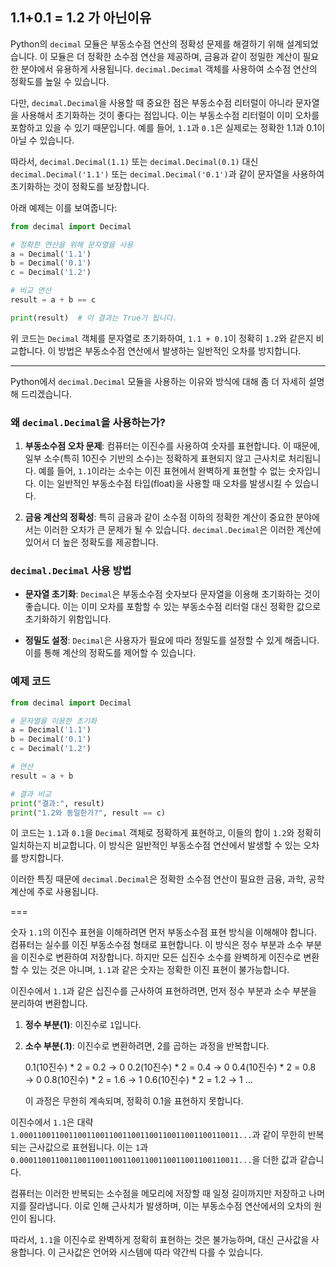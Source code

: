 ## 1.1+0.1 = 1.2 가 아닌이유

Python의 `decimal` 모듈은 부동소수점 연산의 정확성 문제를 해결하기 위해 설계되었습니다. 이 모듈은 더 정확한 소수점 연산을 제공하며, 금융과 같이 정밀한 계산이 필요한 분야에서 유용하게 사용됩니다. `decimal.Decimal` 객체를 사용하여 소수점 연산의 정확도를 높일 수 있습니다.

다만, `decimal.Decimal`을 사용할 때 중요한 점은 부동소수점 리터럴이 아니라 문자열을 사용해서 초기화하는 것이 좋다는 점입니다. 이는 부동소수점 리터럴이 이미 오차를 포함하고 있을 수 있기 때문입니다. 예를 들어, `1.1`과 `0.1`은 실제로는 정확한 1.1과 0.1이 아닐 수 있습니다.

따라서, `decimal.Decimal(1.1)` 또는 `decimal.Decimal(0.1)` 대신 `decimal.Decimal('1.1')` 또는 `decimal.Decimal('0.1')`과 같이 문자열을 사용하여 초기화하는 것이 정확도를 보장합니다.

아래 예제는 이를 보여줍니다:

```python
from decimal import Decimal

# 정확한 연산을 위해 문자열을 사용
a = Decimal('1.1')
b = Decimal('0.1')
c = Decimal('1.2')

# 비교 연산
result = a + b == c

print(result)  # 이 결과는 True가 됩니다.
```

위 코드는 `Decimal` 객체를 문자열로 초기화하여, `1.1 + 0.1`이 정확히 `1.2`와 같은지 비교합니다. 이 방법은 부동소수점 연산에서 발생하는 일반적인 오차를 방지합니다.

---

Python에서 `decimal.Decimal` 모듈을 사용하는 이유와 방식에 대해 좀 더 자세히 설명해 드리겠습니다.

### 왜 `decimal.Decimal`을 사용하는가?

1. **부동소수점 오차 문제**: 컴퓨터는 이진수를 사용하여 숫자를 표현합니다. 이 때문에, 일부 소수(특히 10진수 기반의 소수)는 정확하게 표현되지 않고 근사치로 처리됩니다. 예를 들어, `1.1`이라는 소수는 이진 표현에서 완벽하게 표현할 수 없는 숫자입니다. 이는 일반적인 부동소수점 타입(float)을 사용할 때 오차를 발생시킬 수 있습니다.

2. **금융 계산의 정확성**: 특히 금융과 같이 소수점 이하의 정확한 계산이 중요한 분야에서는 이러한 오차가 큰 문제가 될 수 있습니다. `decimal.Decimal`은 이러한 계산에 있어서 더 높은 정확도를 제공합니다.

### `decimal.Decimal` 사용 방법

- **문자열 초기화**: `Decimal`은 부동소수점 숫자보다 문자열을 이용해 초기화하는 것이 좋습니다. 이는 이미 오차를 포함할 수 있는 부동소수점 리터럴 대신 정확한 값으로 초기화하기 위함입니다.

- **정밀도 설정**: `Decimal`은 사용자가 필요에 따라 정밀도를 설정할 수 있게 해줍니다. 이를 통해 계산의 정확도를 제어할 수 있습니다.

### 예제 코드

```python
from decimal import Decimal

# 문자열을 이용한 초기화
a = Decimal('1.1')
b = Decimal('0.1')
c = Decimal('1.2')

# 연산
result = a + b

# 결과 비교
print("결과:", result)
print("1.2와 동일한가?", result == c)
```

이 코드는 `1.1`과 `0.1`을 `Decimal` 객체로 정확하게 표현하고, 이들의 합이 `1.2`와 정확히 일치하는지 비교합니다. 이 방식은 일반적인 부동소수점 연산에서 발생할 수 있는 오차를 방지합니다.

이러한 특징 때문에 `decimal.Decimal`은 정확한 소수점 연산이 필요한 금융, 과학, 공학 계산에 주로 사용됩니다.


===

숫자 `1.1`의 이진수 표현을 이해하려면 먼저 부동소수점 표현 방식을 이해해야 합니다. 컴퓨터는 실수를 이진 부동소수점 형태로 표현합니다. 이 방식은 정수 부분과 소수 부분을 이진수로 변환하여 저장합니다. 하지만 모든 십진수 소수를 완벽하게 이진수로 변환할 수 있는 것은 아니며, `1.1`과 같은 숫자는 정확한 이진 표현이 불가능합니다.

이진수에서 `1.1`과 같은 십진수를 근사하여 표현하려면, 먼저 정수 부분과 소수 부분을 분리하여 변환합니다.

1. **정수 부분(1)**: 이진수로 `1`입니다.
2. **소수 부분(.1)**: 이진수로 변환하려면, 2를 곱하는 과정을 반복합니다.
   
   0.1(10진수) * 2 = 0.2 → 0
   0.2(10진수) * 2 = 0.4 → 0
   0.4(10진수) * 2 = 0.8 → 0
   0.8(10진수) * 2 = 1.6 → 1
   0.6(10진수) * 2 = 1.2 → 1
   ...

   이 과정은 무한히 계속되며, 정확히 0.1을 표현하지 못합니다.

이진수에서 `1.1`은 대략 `1.0001100110011001100110011001100110011001100110011...`과 같이 무한히 반복되는 근사값으로 표현됩니다. 이는 `1`과 `0.0001100110011001100110011001100110011001100110011...`을 더한 값과 같습니다.

컴퓨터는 이러한 반복되는 소수점을 메모리에 저장할 때 일정 길이까지만 저장하고 나머지를 잘라냅니다. 이로 인해 근사치가 발생하며, 이는 부동소수점 연산에서의 오차의 원인이 됩니다.

따라서, `1.1`을 이진수로 완벽하게 정확히 표현하는 것은 불가능하며, 대신 근사값을 사용합니다. 이 근사값은 언어와 시스템에 따라 약간씩 다를 수 있습니다.
